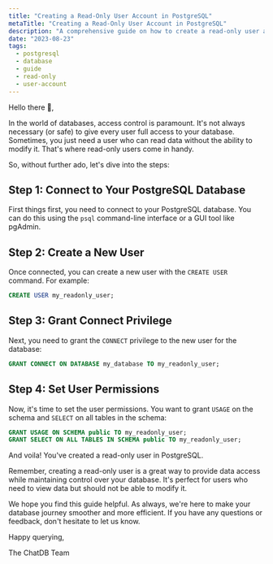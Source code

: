 ```yaml
---
title: "Creating a Read-Only User Account in PostgreSQL"
metaTitle: "Creating a Read-Only User Account in PostgreSQL"
description: "A comprehensive guide on how to create a read-only user account in a PostgreSQL database."
date: "2023-08-23"
tags:
  - postgresql
  - database
  - guide
  - read-only
  - user-account
---
```


Hello there 👋,

In the world of databases, access control is paramount. It's not always necessary (or safe) to give every user full access to your database. Sometimes, you just need a user who can read data without the ability to modify it. That's where read-only users come in handy.

So, without further ado, let's dive into the steps:

## Step 1: Connect to Your PostgreSQL Database

First things first, you need to connect to your PostgreSQL database. You can do this using the `psql` command-line interface or a GUI tool like pgAdmin.

## Step 2: Create a New User

Once connected, you can create a new user with the `CREATE USER` command. For example:

```sql
CREATE USER my_readonly_user;
```

## Step 3: Grant Connect Privilege

Next, you need to grant the `CONNECT` privilege to the new user for the database:

```sql
GRANT CONNECT ON DATABASE my_database TO my_readonly_user;
```

## Step 4: Set User Permissions

Now, it's time to set the user permissions. You want to grant `USAGE` on the schema and `SELECT` on all tables in the schema:

```sql
GRANT USAGE ON SCHEMA public TO my_readonly_user;
GRANT SELECT ON ALL TABLES IN SCHEMA public TO my_readonly_user;
```

And voila! You've created a read-only user in PostgreSQL.

Remember, creating a read-only user is a great way to provide data access while maintaining control over your database. It's perfect for users who need to view data but should not be able to modify it.

We hope you find this guide helpful. As always, we're here to make your database journey smoother and more efficient. If you have any questions or feedback, don't hesitate to let us know.

Happy querying,

The ChatDB Team
